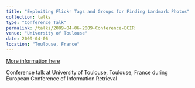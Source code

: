 ```yaml
---
title: "Exploiting Flickr Tags and Groups for Finding Landmark Photos"
collection: talks
type: "Conference Talk"
permalink: /talks/2009-04-06-2009-Conference-ECIR
venue: "University of Toulouse"
date: 2009-04-06
location: "Toulouse, France"
---
```


[More information here](https://www.springer.com/gp/book/9783642009570)

Conference talk at University of Toulouse, Toulouse, France during European Conference of Information Retrieval
